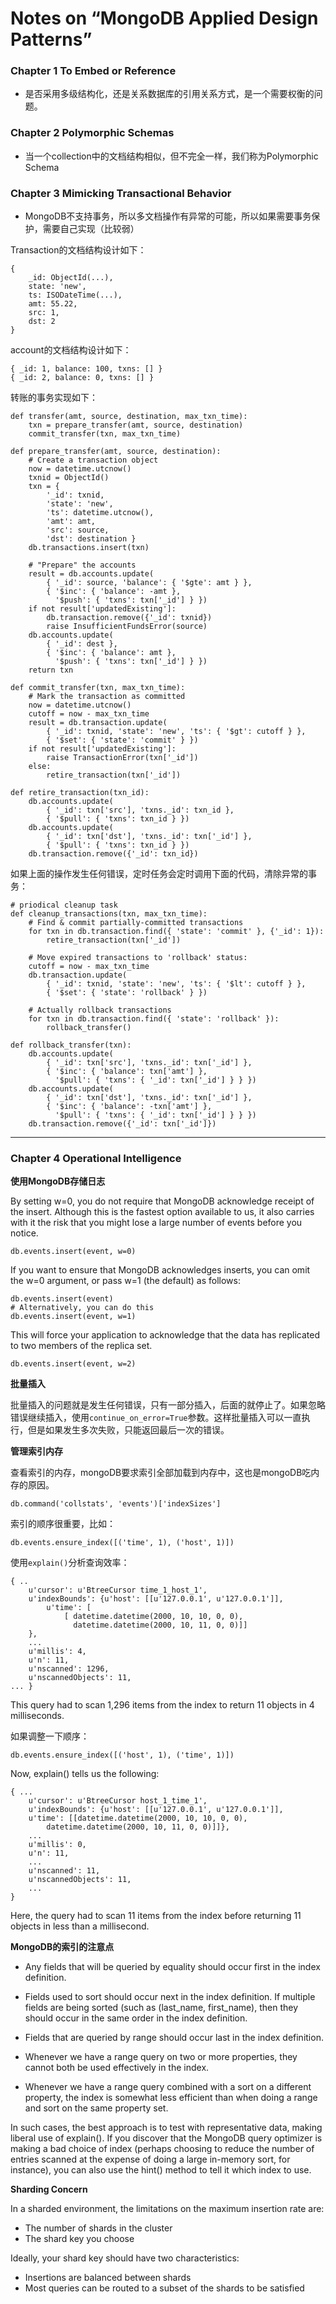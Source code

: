 Notes on “MongoDB Applied Design Patterns”
===========================

### Chapter 1 To Embed or Reference  

* 是否采用多级结构化，还是关系数据库的引用关系方式，是一个需要权衡的问题。

### Chapter 2 Polymorphic Schemas

* 当一个collection中的文档结构相似，但不完全一样，我们称为Polymorphic Schema

### Chapter 3 Mimicking Transactional Behavior

* MongoDB不支持事务，所以多文档操作有异常的可能，所以如果需要事务保护，需要自己实现（比较弱）  

Transaction的文档结构设计如下：
  
    {
        _id: ObjectId(...),
        state: 'new',
        ts: ISODateTime(...),
        amt: 55.22,
        src: 1,
        dst: 2
    }
    
account的文档结构设计如下：
 
    { _id: 1, balance: 100, txns: [] }
    { _id: 2, balance: 0, txns: [] }
    
转账的事务实现如下：
    
    def transfer(amt, source, destination, max_txn_time):
        txn = prepare_transfer(amt, source, destination)
        commit_transfer(txn, max_txn_time)
        
    def prepare_transfer(amt, source, destination):
        # Create a transaction object
        now = datetime.utcnow()
        txnid = ObjectId()
        txn = {
            '_id': txnid,
            'state': 'new',
            'ts': datetime.utcnow(),
            'amt': amt,
            'src': source,
            'dst': destination }
        db.transactions.insert(txn)
        
        # "Prepare" the accounts
        result = db.accounts.update(
            { '_id': source, 'balance': { '$gte': amt } },
            { '$inc': { 'balance': -amt },
              '$push': { 'txns': txn['_id'] } })
        if not result['updatedExisting']:
            db.transaction.remove({'_id': txnid})
            raise InsufficientFundsError(source)
        db.accounts.update(
            { '_id': dest },
            { '$inc': { 'balance': amt },
              '$push': { 'txns': txn['_id'] } })
        return txn

    def commit_transfer(txn, max_txn_time):
        # Mark the transaction as committed
        now = datetime.utcnow()
        cutoff = now - max_txn_time
        result = db.transaction.update(
            { '_id': txnid, 'state': 'new', 'ts': { '$gt': cutoff } },
            { '$set': { 'state': 'commit' } })
        if not result['updatedExisting']:
            raise TransactionError(txn['_id'])
        else:
            retire_transaction(txn['_id'])
            
    def retire_transaction(txn_id):
        db.accounts.update(
            { '_id': txn['src'], 'txns._id': txn_id },
            { '$pull': { 'txns': txn_id } })
        db.accounts.update(
            { '_id': txn['dst'], 'txns._id': txn['_id'] },
            { '$pull': { 'txns': txn_id } })
        db.transaction.remove({'_id': txn_id})
        
如果上面的操作发生任何错误，定时任务会定时调用下面的代码，清除异常的事务：

    # priodical cleanup task
    def cleanup_transactions(txn, max_txn_time):
        # Find & commit partially-committed transactions
        for txn in db.transaction.find({ 'state': 'commit' }, {'_id': 1}):
            retire_transaction(txn['_id'])
            
        # Move expired transactions to 'rollback' status:
        cutoff = now - max_txn_time
        db.transaction.update(
            { '_id': txnid, 'state': 'new', 'ts': { '$lt': cutoff } },
            { '$set': { 'state': 'rollback' } })
            
        # Actually rollback transactions
        for txn in db.transaction.find({ 'state': 'rollback' }):
            rollback_transfer()
            
    def rollback_transfer(txn):
        db.accounts.update(
            { '_id': txn['src'], 'txns._id': txn['_id'] },
            { '$inc': { 'balance': txn['amt'] },
              '$pull': { 'txns': { '_id': txn['_id'] } } })
        db.accounts.update(
            { '_id': txn['dst'], 'txns._id': txn['_id'] },
            { '$inc': { 'balance': -txn['amt'] },
              '$pull': { 'txns': { '_id': txn['_id'] } } })
        db.transaction.remove({'_id': txn['_id']})

* * *

### Chapter 4 Operational Intelligence

**使用MongoDB存储日志**

By setting w=0, you do not require that MongoDB acknowledge receipt of the insert. Although this is the fastest option available to us, it also carries with it the risk that you might lose a large number of events before you notice.  

    db.events.insert(event, w=0)

If you want to ensure that MongoDB acknowledges inserts, you can omit the w=0 argument, or pass w=1 (the default) as follows:  

    db.events.insert(event)
    # Alternatively, you can do this
    db.events.insert(event, w=1)

This will force your application to acknowledge that the data has replicated to two members of the replica set. 

    db.events.insert(event, w=2)

**批量插入**

批量插入的问题就是发生任何错误，只有一部分插入，后面的就停止了。如果忽略错误继续插入，使用`continue_on_error=True`参数。这样批量插入可以一直执行，但是如果发生多次失败，只能返回最后一次的错误。


**管理索引内存**

查看索引的内存，mongoDB要求索引全部加载到内存中，这也是mongoDB吃内存的原因。

    db.command('collstats', 'events')['indexSizes']

索引的顺序很重要，比如：

    db.events.ensure_index([('time', 1), ('host', 1)])

使用`explain()`分析查询效率：

    { ..
        u'cursor': u'BtreeCursor time_1_host_1',
        u'indexBounds': {u'host': [[u'127.0.0.1', u'127.0.0.1']],
            u'time': [
                [ datetime.datetime(2000, 10, 10, 0, 0),
                  datetime.datetime(2000, 10, 11, 0, 0)]]
        },
        ...
        u'millis': 4,
        u'n': 11,
        u'nscanned': 1296,
        u'nscannedObjects': 11,
    ... }

This query had to scan 1,296 items from the index to return 11 objects in 4 milliseconds.

如果调整一下顺序：

    db.events.ensure_index([('host', 1), ('time', 1)])

Now, explain() tells us the following:

    { ...
        u'cursor': u'BtreeCursor host_1_time_1',
        u'indexBounds': {u'host': [[u'127.0.0.1', u'127.0.0.1']],
        u'time': [[datetime.datetime(2000, 10, 10, 0, 0),
            datetime.datetime(2000, 10, 11, 0, 0)]]},
        ...
        u'millis': 0,
        u'n': 11,
        ...
        u'nscanned': 11,
        u'nscannedObjects': 11,
        ...
    }

Here, the query had to scan 11 items from the index before returning 11 objects in less than a millisecond.

**MongoDB的索引的注意点**

* Any fields that will be queried by equality should occur first in the index definition.
* Fields used to sort should occur next in the index definition. If multiple fields are
being sorted (such as (last_name, first_name), then they should occur in the
same order in the index definition.
* Fields that are queried by range should occur last in the index definition.

* Whenever we have a range query on two or more properties, they cannot both be
used effectively in the index.
* Whenever we have a range query combined with a sort on a different property, the
index is somewhat less efficient than when doing a range and sort on the same
property set.

In such cases, the best approach is to test with representative data, making liberal use of explain(). If you discover that the MongoDB query optimizer is making a bad choice of index (perhaps choosing to reduce the number of entries scanned at the expense of doing a large in-memory sort, for instance), you can also use the hint() method to tell it which index to use.

**Sharding Concern**

In a sharded environment, the limitations on the maximum insertion rate are:
* The number of shards in the cluster
* The shard key you choose

Ideally, your shard key should have two characteristics:
* Insertions are balanced between shards
* Most queries can be routed to a subset of the shards to be satisfied




